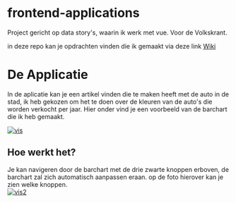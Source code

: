 # frontend-applications
Project gericht op data story's, waarin ik werk met vue. Voor de Volkskrant.

in deze repo kan je opdrachten vinden die ik gemaakt via deze link [Wiki](https://github.com/tilltheant/frontend-applications/wiki)

# De Applicatie
In de aplicatie kan je een artikel vinden die te maken heeft met de auto in de stad, ik heb gekozen om het te doen over de kleuren van de auto's die worden verkocht per jaar. Hier onder vind je een voorbeeld van de barchart die ik heb gemaakt.

<a href="https://ibb.co/zFFd94s"><img src="https://i.ibb.co/8bbkv7M/vis.jpg" alt="vis" border="0"></a>

## Hoe werkt het?
Je kan navigeren door de barchart met de drie zwarte knoppen erboven, de barchart zal zich automatisch aanpassen eraan. op de foto hierover kan je zien welke knoppen.
<br/>
<a href="https://ibb.co/vLv3RBG"><img src="https://i.ibb.co/RQ43dSm/vis2.jpg" alt="vis2" border="0"></a>
